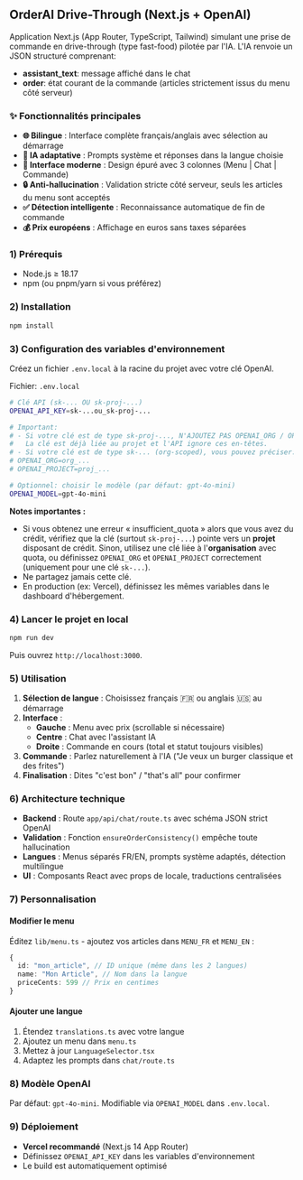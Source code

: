 ## OrderAI Drive-Through (Next.js + OpenAI)

Application Next.js (App Router, TypeScript, Tailwind) simulant une prise de commande en drive-through (type fast-food) pilotée par l'IA. L'IA renvoie un JSON structuré comprenant:
- **assistant_text**: message affiché dans le chat
- **order**: état courant de la commande (articles strictement issus du menu côté serveur)

### ✨ Fonctionnalités principales
- **🌐 Bilingue** : Interface complète français/anglais avec sélection au démarrage
- **🤖 IA adaptative** : Prompts système et réponses dans la langue choisie
- **📱 Interface moderne** : Design épuré avec 3 colonnes (Menu | Chat | Commande)
- **🔒 Anti-hallucination** : Validation stricte côté serveur, seuls les articles du menu sont acceptés
- **✅ Détection intelligente** : Reconnaissance automatique de fin de commande
- **💰 Prix européens** : Affichage en euros sans taxes séparées

### 1) Prérequis
- Node.js ≥ 18.17
- npm (ou pnpm/yarn si vous préférez)

### 2) Installation
```bash
npm install
```

### 3) Configuration des variables d'environnement
Créez un fichier `.env.local` à la racine du projet avec votre clé OpenAI.

Fichier: `.env.local`
```bash
# Clé API (sk-... OU sk-proj-...)
OPENAI_API_KEY=sk-...ou_sk-proj-...

# Important:
# - Si votre clé est de type sk-proj-..., N'AJOUTEZ PAS OPENAI_ORG / OPENAI_PROJECT ici.
#   La clé est déjà liée au projet et l'API ignore ces en-têtes.
# - Si votre clé est de type sk-... (org-scoped), vous pouvez préciser:
# OPENAI_ORG=org_...
# OPENAI_PROJECT=proj_...

# Optionnel: choisir le modèle (par défaut: gpt-4o-mini)
OPENAI_MODEL=gpt-4o-mini
```

**Notes importantes :**
- Si vous obtenez une erreur « insufficient_quota » alors que vous avez du crédit, vérifiez que la clé (surtout `sk-proj-...`) pointe vers un **projet** disposant de crédit. Sinon, utilisez une clé liée à l'**organisation** avec quota, ou définissez `OPENAI_ORG` et `OPENAI_PROJECT` correctement (uniquement pour une clé `sk-...`).
- Ne partagez jamais cette clé.
- En production (ex: Vercel), définissez les mêmes variables dans le dashboard d'hébergement.

### 4) Lancer le projet en local
```bash
npm run dev
```
Puis ouvrez `http://localhost:3000`.

### 5) Utilisation
1. **Sélection de langue** : Choisissez français 🇫🇷 ou anglais 🇺🇸 au démarrage
2. **Interface** :
   - **Gauche** : Menu avec prix (scrollable si nécessaire)
   - **Centre** : Chat avec l'assistant IA
   - **Droite** : Commande en cours (total et statut toujours visibles)
3. **Commande** : Parlez naturellement à l'IA ("Je veux un burger classique et des frites")
4. **Finalisation** : Dites "c'est bon" / "that's all" pour confirmer

### 6) Architecture technique
- **Backend** : Route `app/api/chat/route.ts` avec schéma JSON strict OpenAI
- **Validation** : Fonction `ensureOrderConsistency()` empêche toute hallucination
- **Langues** : Menus séparés FR/EN, prompts système adaptés, détection multilingue
- **UI** : Composants React avec props de locale, traductions centralisées

### 7) Personnalisation

#### Modifier le menu
Éditez `lib/menu.ts` - ajoutez vos articles dans `MENU_FR` et `MENU_EN` :
```typescript
{
  id: "mon_article", // ID unique (même dans les 2 langues)
  name: "Mon Article", // Nom dans la langue
  priceCents: 599 // Prix en centimes
}
```

#### Ajouter une langue
1. Étendez `translations.ts` avec votre langue
2. Ajoutez un menu dans `menu.ts`
3. Mettez à jour `LanguageSelector.tsx`
4. Adaptez les prompts dans `chat/route.ts`

### 8) Modèle OpenAI
Par défaut: `gpt-4o-mini`. Modifiable via `OPENAI_MODEL` dans `.env.local`.

### 9) Déploiement
- **Vercel recommandé** (Next.js 14 App Router)
- Définissez `OPENAI_API_KEY` dans les variables d'environnement
- Le build est automatiquement optimisé